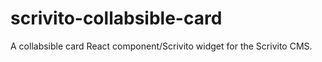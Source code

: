 # scrivito-collabsible-card
A collabsible card React component/Scrivito widget for the Scrivito CMS.
